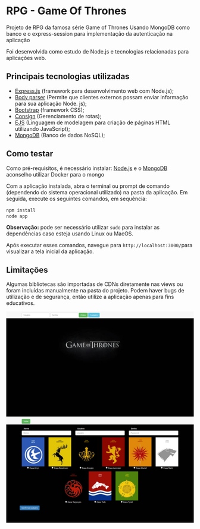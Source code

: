 # RPG - Game Of Thrones

Projeto de RPG da famosa série Game of Thrones Usando MongoDB como banco e o express-session para implementação da autenticação na aplicação

Foi desenvolvida como estudo de Node.js e tecnologias relacionadas para aplicações web.

## Principais tecnologias utilizadas
- [Express.js](https://expressjs.com/pt-br/) (framework para desenvolvimento web com Node.js);
- [Body parser](https://github.com/expressjs/body-parser) (Permite que clientes externos possam enviar informação para sua aplicação Node. js);
- [Bootstrap](https://getbootstrap.com/) (framework CSS);
- [Consign](https://github.com/jarradseers/consign) (Gerenciamento de rotas);
- [EJS](https://ejs.co/) (Linguagem de modelagem para criação de páginas HTML utilizando JavaScript);
- [MongoDB](https://www.mongodb.com/) (Banco de dados NoSQL);



## Como testar

Como pré-requisitos, é necessário instalar: 
[Node.js](https://nodejs.org/en/download/) e o
[MongoDB](https://www.mongodb.com/) aconselho utilizar Docker para o mongo

Com a aplicação instalada, abra o terminal ou prompt de comando (dependendo do sistema operacional utilizado) na pasta da aplicação. Em seguida, execute os seguintes comandos, em sequência:

```
npm install
node app
```

**Observação:** pode ser necessário utilizar `sudo` para instalar as dependências caso esteja usando Linux ou MacOS.

Após executar esses comandos, navegue  para `http://localhost:3000/`para visualizar a tela inicial da aplicação.

## Limitações

Algumas bibliotecas são importadas de CDNs diretamente nas views ou foram incluídas manualmente na pasta do projeto. Podem haver bugs de utilização e de segurança, então utilize a aplicação apenas para fins educativos.

![](/app/public/images/a.png)
![](/app/public/images/b.png)